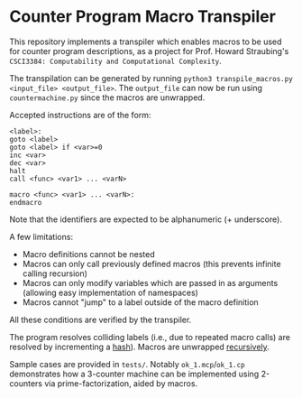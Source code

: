 # Counter Program Macro Transpiler
This repository implements a transpiler which enables macros to be used for counter program descriptions, as a project for Prof. Howard Straubing's `CSCI3384: Computability and Computational Complexity`.

The transpilation can be generated by running `python3 transpile_macros.py <input_file> <output_file>`. The `output_file` can now be run using `countermachine.py` since the macros are unwrapped.

Accepted instructions are of the form:
```
<label>:
goto <label>
goto <label> if <var>=0
inc <var>
dec <var>
halt
call <func> <var1> ... <varN>

macro <func> <var1> ... <varN>:
endmacro
```
Note that the identifiers are expected to be alphanumeric (+ underscore).

A few limitations:
- Macro definitions cannot be nested
- Macros can only call previously defined macros (this prevents infinite calling recursion)
- Macros can only modify variables which are passed in as arguments (allowing easy implementation of namespaces)
- Macros cannot "jump" to a label outside of the macro definition

All these conditions are verified by the transpiler.

The program resolves colliding labels (i.e., due to repeated macro calls) are resolved by incrementing a [hash](https://github.com/jasonkena/counter/blob/8bc9be833f9b613bbcf0b4476288f9b08988bd60/transpile_macros.py#L246C8-L246C8)). Macros are unwrapped [recursively](https://github.com/jasonkena/counter/blob/8bc9be833f9b613bbcf0b4476288f9b08988bd60/transpile_macros.py#L217).

Sample cases are provided in `tests/`. Notably `ok_1.mcp`/`ok_1.cp` demonstrates how a 3-counter machine can be implemented using 2-counters via prime-factorization, aided by macros.
